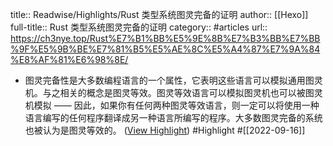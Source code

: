 title:: Readwise/Highlights/Rust 类型系统图灵完备的证明
author:: [[Hexo]]
full-title:: Rust 类型系统图灵完备的证明
category:: #articles
url:: https://ch3nye.top/Rust%E7%B1%BB%E5%9E%8B%E7%B3%BB%E7%BB%9F%E5%9B%BE%E7%81%B5%E5%AE%8C%E5%A4%87%E7%9A%84%E8%AF%81%E6%98%8E/

- 图灵完备性是大多数编程语言的一个属性，它表明这些语言可以模拟通用图灵机。与之相关的概念是图灵等效。图灵等效语言可以模拟图灵机也可以被图灵机模拟 —— 因此，如果你有任何两种图灵等效语言，则一定可以将使用一种语言编写的任何程序翻译成另一种语言所编写的程序。大多数图灵完备的系统也被认为是图灵等效的。 ([View Highlight](https://read.readwise.io/read/01gd257n870fvjm597xs5ed5gr)) #Highlight #[[2022-09-16]]